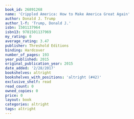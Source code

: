 ```yaml
---
book_id: 26891268
name: 'Crippled America: How to Make America Great Again'
author: Donald J. Trump
author_l-f: 'Trump, Donald J.'
isbn: 1501137964
isbn13: 9781501137969
my_rating: 0
average_rating: 3.47
publisher: Threshold Editions
binding: Hardcover
number_of_pages: 193
year_published: 2015
original_publication_year: 2015
date_added: '2/28/2017'
bookshelves: altright
bookshelves_with_positions: 'altright (#42)'
exclusive_shelf: read
read_count: 0
owned_copies: 0
price: 0
layout: book
categories: altright
tags: altright
---
```

